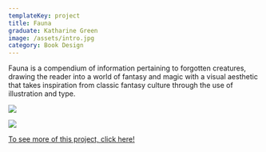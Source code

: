 ```yaml
---
templateKey: project
title: Fauna
graduate: Katharine Green
image: /assets/intro.jpg
category: Book Design
---
```

Fauna is a compendium of information pertaining to forgotten creatures, drawing the reader into a world of fantasy and magic with a visual aesthetic that takes inspiration from classic fantasy culture through the use of illustration and type.

![](/assets/dragon.jpg)

![](/assets/fairyfaun.jpg)

[To see more of this project, click here!](https://kdsgn.me/fauna)
